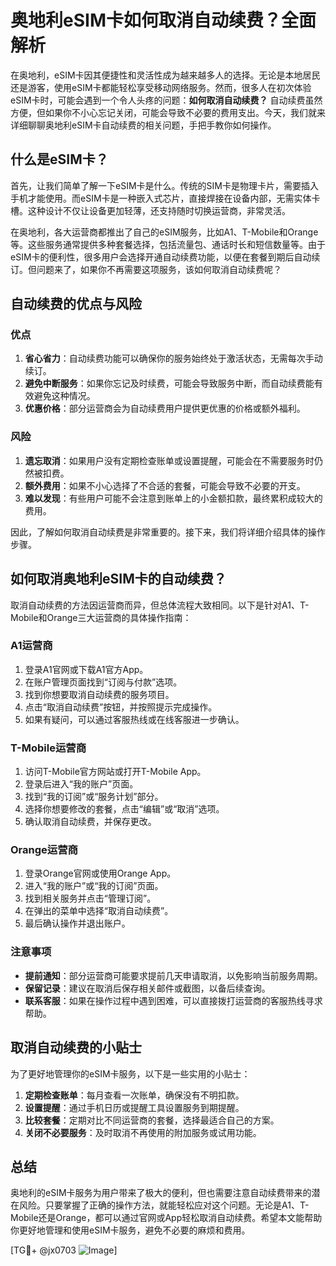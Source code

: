 # 奥地利eSIM卡如何取消自动续费？全面解析

在奥地利，eSIM卡因其便捷性和灵活性成为越来越多人的选择。无论是本地居民还是游客，使用eSIM卡都能轻松享受移动网络服务。然而，很多人在初次体验eSIM卡时，可能会遇到一个令人头疼的问题：**如何取消自动续费？** 自动续费虽然方便，但如果你不小心忘记关闭，可能会导致不必要的费用支出。今天，我们就来详细聊聊奥地利eSIM卡自动续费的相关问题，手把手教你如何操作。

## 什么是eSIM卡？

首先，让我们简单了解一下eSIM卡是什么。传统的SIM卡是物理卡片，需要插入手机才能使用。而eSIM卡是一种嵌入式芯片，直接焊接在设备内部，无需实体卡槽。这种设计不仅让设备更加轻薄，还支持随时切换运营商，非常灵活。

在奥地利，各大运营商都推出了自己的eSIM服务，比如A1、T-Mobile和Orange等。这些服务通常提供多种套餐选择，包括流量包、通话时长和短信数量等。由于eSIM卡的便利性，很多用户会选择开通自动续费功能，以便在套餐到期后自动续订。但问题来了，如果你不再需要这项服务，该如何取消自动续费呢？

## 自动续费的优点与风险

### 优点

1. **省心省力**：自动续费功能可以确保你的服务始终处于激活状态，无需每次手动续订。
2. **避免中断服务**：如果你忘记及时续费，可能会导致服务中断，而自动续费能有效避免这种情况。
3. **优惠价格**：部分运营商会为自动续费用户提供更优惠的价格或额外福利。

### 风险

1. **遗忘取消**：如果用户没有定期检查账单或设置提醒，可能会在不需要服务时仍然被扣费。
2. **额外费用**：如果不小心选择了不合适的套餐，可能会导致不必要的开支。
3. **难以发现**：有些用户可能不会注意到账单上的小金额扣款，最终累积成较大的费用。

因此，了解如何取消自动续费是非常重要的。接下来，我们将详细介绍具体的操作步骤。

## 如何取消奥地利eSIM卡的自动续费？

取消自动续费的方法因运营商而异，但总体流程大致相同。以下是针对A1、T-Mobile和Orange三大运营商的具体操作指南：

### A1运营商

1. 登录A1官网或下载A1官方App。
2. 在账户管理页面找到“订阅与付款”选项。
3. 找到你想要取消自动续费的服务项目。
4. 点击“取消自动续费”按钮，并按照提示完成操作。
5. 如果有疑问，可以通过客服热线或在线客服进一步确认。

### T-Mobile运营商

1. 访问T-Mobile官方网站或打开T-Mobile App。
2. 登录后进入“我的账户”页面。
3. 找到“我的订阅”或“服务计划”部分。
4. 选择你想要修改的套餐，点击“编辑”或“取消”选项。
5. 确认取消自动续费，并保存更改。

### Orange运营商

1. 登录Orange官网或使用Orange App。
2. 进入“我的账户”或“我的订阅”页面。
3. 找到相关服务并点击“管理订阅”。
4. 在弹出的菜单中选择“取消自动续费”。
5. 最后确认操作并退出账户。

### 注意事项

- **提前通知**：部分运营商可能要求提前几天申请取消，以免影响当前服务周期。
- **保留记录**：建议在取消后保存相关邮件或截图，以备后续查询。
- **联系客服**：如果在操作过程中遇到困难，可以直接拨打运营商的客服热线寻求帮助。

## 取消自动续费的小贴士

为了更好地管理你的eSIM卡服务，以下是一些实用的小贴士：

1. **定期检查账单**：每月查看一次账单，确保没有不明扣款。
2. **设置提醒**：通过手机日历或提醒工具设置服务到期提醒。
3. **比较套餐**：定期对比不同运营商的套餐，选择最适合自己的方案。
4. **关闭不必要服务**：及时取消不再使用的附加服务或试用功能。

## 总结

奥地利的eSIM卡服务为用户带来了极大的便利，但也需要注意自动续费带来的潜在风险。只要掌握了正确的操作方法，就能轻松应对这个问题。无论是A1、T-Mobile还是Orange，都可以通过官网或App轻松取消自动续费。希望本文能帮助你更好地管理和使用eSIM卡服务，避免不必要的麻烦和费用。

[TG💪+ @jx0703 ![Image](https://github.com/user-attachments/assets/dbca1d08-cadb-493c-b0ec-ad6f7a83f270)]
